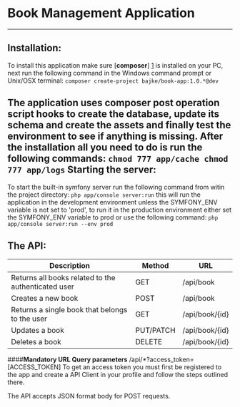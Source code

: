Book Management Application
===========================
--------------
Installation:
------------
To install this application make sure [**composer**] [1] is installed on your PC,
next run the following command in the Windows command prompt or Unix/OSX terminal:
`composer create-project bajke/book-app:1.0.*@dev`

The application uses composer post operation script hooks to create the database, update its schema and create the assets
and finally test the environment to see if anything is missing.
After the installation all you need to do is run the following commands:
`
chmod 777 app/cache
chmod 777 app/logs
`
Starting the server:
--------------------
To start the built-in symfony server run the following command from witin the project directory:
`php app/console server:run`
this will run the application in the development environment unless the SYMFONY_ENV variable is not set to 'prod',
to run it in the production environment either set the SYMFONY_ENV variable to prod or use the following command:
`php app/console server:run --env prod`

The API:
--------
| Description | Method | URL |
| --- | --- | --- |
| Returns all books related to the authenticated user | GET | /api/book |
| Creates a new book | POST | /api/book |
| Returns a single book that belongs to the user | GET | /api/book/{id} |
| Updates a book | PUT/PATCH | /api/book/{id} |
| Deletes a book | DELETE | /api/book/{id} |

####**Mandatory URL Query parameters**
/api/*?access_token=[ACCESS_TOKEN]
To get an access token you must first be registered to the app and create a API Client in your profile
and follow the steps outlined there.

The API accepts JSON format body for POST requests.


[1]: https://getcomposer.org/download/
